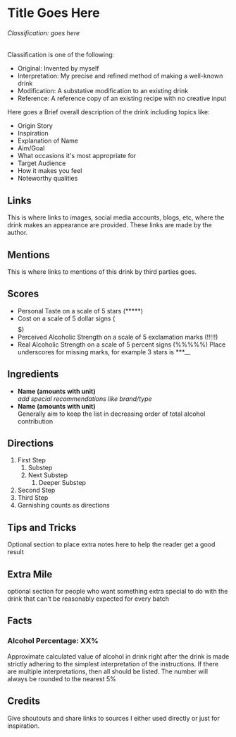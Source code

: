 # Title Goes Here

###### Classification: goes here
Classification is one of the following:
- Original: Invented by myself
- Interpretation: My precise and refined method of making a well-known drink
- Modification: A substative modification to an existing drink
- Reference: A reference copy of an existing recipe with no creative input

Here goes a Brief overall description of the drink including topics like:
- Origin Story
- Inspiration
- Explanation of Name
- Aim/Goal
- What occasions it's most appropriate for
- Target Audience
- How it makes you feel
- Noteworthy qualities

## Links
This is where links to images, social media accounts, blogs, etc, where the
drink makes an appearance are provided. These links are made by the author.

## Mentions
This is where links to mentions of this drink by third parties goes.

## Scores
- Personal Taste on a scale of 5 stars (*****)
- Cost on a scale of 5 dollar signs ($$$$$)
- Perceived Alcoholic Strength on a scale of 5 exclamation marks (!!!!!)
- Real Alcoholic Strength on a scale of 5 percent signs (%%%%%)
Place underscores for missing marks, for example 3 stars is ***__

## Ingredients
- **Name (amounts with unit)**  
*add special recommendations like brand/type*
- **Name (amounts with unit)**   
Generally aim to keep the list in decreasing order of total alcohol contribution

## Directions
1. First Step
    1. Substep
    2. Next Substep
        1. Deeper Substep
2. Second Step
3. Third Step
4. Garnishing counts as directions

## Tips and Tricks
Optional section to place extra notes here to help the reader get a good result

## Extra Mile
optional section for people who want something extra special to do with the 
drink that can't be reasonably expected for every batch

## Facts

### Alcohol Percentage: XX%
Approximate calculated value of alcohol in drink right after the drink is made
strictly adhering to the simplest interpretation of the instructions.
If there are multiple interpretations, then all should be listed.
The number will always be rounded to the nearest 5%

## Credits
Give shoutouts and share links to sources I either used directly or just for 
inspiration.

